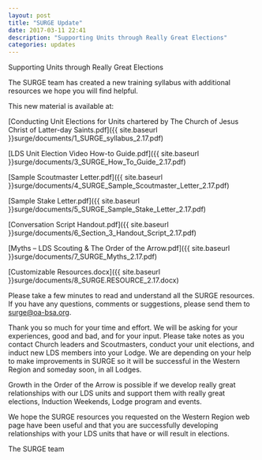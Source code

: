 ```yaml
---
layout: post
title: "SURGE Update"
date: 2017-03-11 22:41
description: "Supporting Units through Really Great Elections"
categories: updates
---
```


Supporting Units through Really Great Elections

The SURGE team has created a new training syllabus with additional resources we hope you will find helpful.

This new material is available at:

<!--more-->

[Conducting Unit Elections for Units chartered by The Church of Jesus Christ of Latter-day Saints.pdf]({{ site.baseurl }}surge/documents/1_SURGE_syllabus_2.17.pdf)

[LDS Unit Election Video How-to Guide.pdf]({{ site.baseurl }}surge/documents/3_SURGE_How_To_Guide_2.17.pdf)

[Sample Scoutmaster Letter.pdf]({{ site.baseurl }}surge/documents/4_SURGE_Sample_Scoutmaster_Letter_2.17.pdf)

[Sample Stake Letter.pdf]({{ site.baseurl }}surge/documents/5_SURGE_Sample_Stake_Letter_2.17.pdf)

[Conversation Script Handout.pdf]({{ site.baseurl }}surge/documents/6_Section_3_Handout_Script_2.17.pdf)

[Myths – LDS Scouting & The Order of the Arrow.pdf]({{ site.baseurl }}surge/documents/7_SURGE_Myths_2.17.pdf)

[Customizable Resources.docx]({{ site.baseurl }}surge/documents/8_SURGE.RESOURCE_2.17.docx)

Please take a few minutes to read and understand all the SURGE resources. If you have any questions, comments or suggestions, please send them to <a href="mailto:surge@oa-bsa.org">surge@oa-bsa.org</a>.

Thank you so much for your time and effort. We will be asking for your experiences, good and bad, and for your input. Please take notes as you contact Church leaders and Scoutmasters, conduct your unit elections, and induct new LDS members into your Lodge. We are depending on your help to make improvements in SURGE so it will be successful in the Western Region and someday soon, in all Lodges.

Growth in the Order of the Arrow is possible if we develop really great relationships with our LDS units and support them with really great elections, Induction Weekends, Lodge program and events.

We hope the SURGE resources you requested on the Western Region web page have been useful and that you are successfully developing relationships with your LDS units that have or will result in elections.

The SURGE team